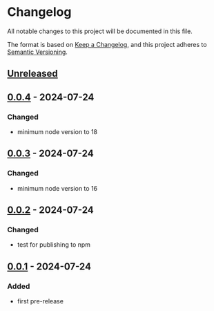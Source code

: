 # Changelog

All notable changes to this project will be documented in this file.

The format is based on [Keep a Changelog](https://keepachangelog.com/en/1.1.0/),
and this project adheres to [Semantic Versioning](https://semver.org/spec/v2.0.0.html).

## [Unreleased]

## [0.0.4] - 2024-07-24

### Changed

- minimum node version to 18

## [0.0.3] - 2024-07-24

### Changed

- minimum node version to 16

## [0.0.2] - 2024-07-24

### Changed

- test for publishing to npm

## [0.0.1] - 2024-07-24

### Added

- first pre-release

[unreleased]: https://github.com/locr-company/Leaflet.GridLayer.VMS2/compare/v0.0.4...HEAD
[0.0.4]: https://github.com/locr-company/Leaflet.GridLayer.VMS2/compare/v0.0.3...v0.0.4
[0.0.3]: https://github.com/locr-company/Leaflet.GridLayer.VMS2/compare/v0.0.2...v0.0.3
[0.0.2]: https://github.com/locr-company/Leaflet.GridLayer.VMS2/compare/v0.0.1...v0.0.2
[0.0.1]: https://github.com/locr-company/Leaflet.GridLayer.VMS2/releases/tag/v0.0.1